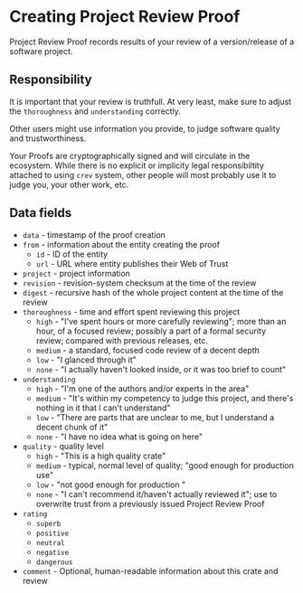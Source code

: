 # Creating Project Review Proof

Project Review Proof records results of your review of a version/release
of a software project.

## Responsibility

It is important that your review is truthfull. At very least, make sure
to adjust the `thoroughness` and `understanding` correctly.

Other users might use information you provide, to judge software quality
and trustworthiness.

Your Proofs are cryptographically signed and will circulate in the ecosystem.
While there is no explicit or implicity legal responsibiltity attached to
using `crev` system, other people will most probably use it to judge you,
your other work, etc.


## Data fields

* `data` - timestamp of the proof creation
* `from` - information about the entity creating the proof
  * `id` - ID of the entity
  * `url` - URL where entity publishes their Web of Trust
* `project` - project information
* `revision` - revision-system checksum at the time of the review
* `digest` - recursive hash of the whole project content at the time of the review
* `thoroughness` - time and effort spent reviewing this project
  * `high` - "I've spent hours or more carefully reviewing"; more than an hour,
             of a focused review; possibly a part of a formal security review;
             compared with previous releases, etc.
  * `medium` - a standard, focused code review of a decent depth
  * `low` - "I glanced through it"
  * `none` - "I actually haven't looked inside, or it was too brief to count"
* `understanding`
  * `high` - "I'm one of the authors and/or experts in the area"
  * `medium` - "It's within my competency to judge this project, and there's nothing
               in it that I can't understand"
  * `low` - "There are parts that are unclear to me, but I understand a decent chunk
             of it"
  * `none` - "I have no idea what is going on here"
* `quality` - quality level
  * `high` - "This is a high quality crate"
  * `medium` - typical, normal level of quality; "good enough for production use"
  * `low` - "not good enough for production "
  * `none` - "I can't recommend it/haven't actually reviewed it"; use to overwrite
             trust from a previously issued Project Review Proof
* `rating`
  * `superb`
  * `positive`
  * `neutral`
  * `negative`
  * `dangerous`
* `comment` - Optional, human-readable information about this crate and review
